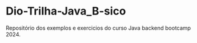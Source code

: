 # Dio-Trilha-Java_B-sico
Repositório dos exemplos e exercicios do curso Java backend bootcamp 2024.
